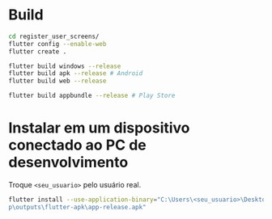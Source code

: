 

# Build

```bash
cd register_user_screens/
flutter config --enable-web
flutter create .

flutter build windows --release
flutter build apk --release # Android
flutter build web --release

flutter build appbundle --release # Play Store
```

# Instalar em um dispositivo conectado ao PC de desenvolvimento

Troque `<seu_usuario>` pelo usuário real.

```bash
flutter install --use-application-binary="C:\Users\<seu_usuario>\Desktop\mini-CRM\register_user_screens\build\ap
p\outputs\flutter-apk\app-release.apk"
```
